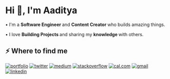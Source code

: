 <h1>Hi 👋, I'm Aaditya</h1>

<p>• I'm a <b> Software Engineer </b> and <b> Content Creator </b> who builds amazing things.</p> 
<p>• I love <b> Building Projects </b> and sharing my <b> knowledge </b> with others.</p>

<h2>⚡️ Where to find me</h2>

[![portfolio](https://img.shields.io/badge/my_portfolio-000?style=for-the-badge&logo=ko-fi&logoColor=white)](https://portfolio-3-0-beta-eight.vercel.app/)
[![twitter](https://img.shields.io/badge/twitter-1DA1F2?style=for-the-badge&logo=twitter&logoColor=white)](https://x.com/Aaditya26082004)
[![medium](https://img.shields.io/badge/medium-000000?style=for-the-badge&logo=medium&logoColor=white)](https://medium.com/@aadityakumar26082004)
[![stackoverflow](https://img.shields.io/badge/stackoverflow-F58025?style=for-the-badge&logo=stackoverflow&logoColor=white)](https://stackoverflow.com/users/20147785/aaditya-kumar)
[![cal.com](https://img.shields.io/badge/cal.com-000000?style=for-the-badge&logo=cal&logoColor=white)](https://cal.com/aaditya-kumar-5281)
[![gmail](https://img.shields.io/badge/gmail-EA4335?style=for-the-badge&logo=gmail&logoColor=white)](mailto:aadityakumar4042@gmail.com)
[![linkedin](https://img.shields.io/badge/linkedin-0A66C2?style=for-the-badge&logo=linkedin&logoColor=white)](https://www.linkedin.com/in/aaditya-kumar-0b662224a/)

